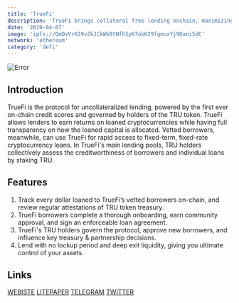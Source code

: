 ```yaml
---
title: 'TrueFi'
description: 'TrueFi brings collateral free lending onchain, maximizing capital efficiency for borrowers and earning rates for lenders'
date: '2019-04-07'
image: 'ipfs://QmQvVrHJ9vZkJCkWb9tNfhSpK7obK29fqmuxYj9Qani5dC'
network: 'ethereum'
category: 'defi'
---
```


![Error](ipfs://QmepyAeQqFZHA9G92tG2wujhCnjJwBu9gfUzT3RxgtTBvy)

## Introduction
TrueFi is the protocol for uncollateralized lending, powered by the first ever on-chain credit scores and governed by holders of the TRU token. TrueFi allows lenders to earn returns on loaned cryptocurrencies while having full transparency on how the loaned capital is allocated. Vetted borrowers, meanwhile, can use TrueFi for rapid access to fixed-term, fixed-rate cryptocurrency loans. In TrueFi's main lending pools, TRU holders collectively assess the creditworthiness of borrowers and individual loans by staking TRU. 


## Features
1. Track every dollar loaned to TrueFi’s vetted borrowers on-chain, and review regular attestations of TRU token treasury.
2. TrueFi borrowers complete a thorough onboarding, earn community approval, and sign an enforceable loan agreement.
3. TrueFi's TRU holders govern the protocol, approve new borrowers, and influence key treasury & partnership decisions.
4. Lend with no lockup period and deep exit liquidity, giving you ultimate control of your assets.



## Links

[WEBISTE](https://truefi.io/)
[LITEPAPER](https://blog.trusttoken.com/introducing-truefi-the-defi-protocol-for-uncollateralized-lending-9bfd6594a48)
[TELEGRAM](https://t.me/jointruefi)
[TWITTER](https://twitter.com/TrustToken)